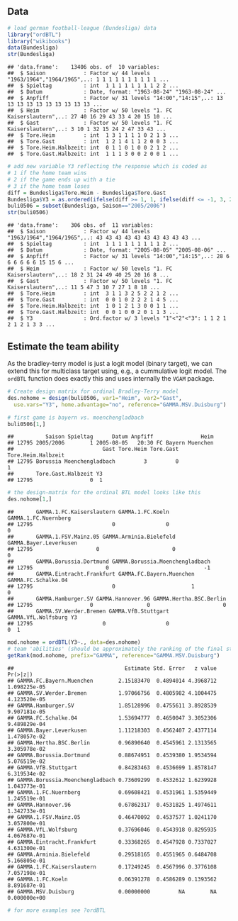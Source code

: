 
## Data

``` r
# load german football-league (Bundesliga) data
library("ordBTL")
library("wikibooks")
data(Bundesliga)
str(Bundesliga)
```

    ## 'data.frame':    13406 obs. of  10 variables:
    ##  $ Saison            : Factor w/ 44 levels "1963/1964","1964/1965",..: 1 1 1 1 1 1 1 1 1 1 ...
    ##  $ Spieltag          : int  1 1 1 1 1 1 1 1 2 2 ...
    ##  $ Datum             : Date, format: "1963-08-24" "1963-08-24" ...
    ##  $ Anpfiff           : Factor w/ 31 levels "14:00","14:15",..: 13 13 13 13 13 13 13 13 13 13 ...
    ##  $ Heim              : Factor w/ 50 levels "1. FC Kaiserslautern",..: 27 40 16 29 43 33 4 20 15 10 ...
    ##  $ Gast              : Factor w/ 50 levels "1. FC Kaiserslautern",..: 3 10 1 32 15 24 2 47 33 43 ...
    ##  $ Tore.Heim         : int  1 3 1 1 1 1 0 2 1 3 ...
    ##  $ Tore.Gast         : int  1 2 1 4 1 1 2 0 0 3 ...
    ##  $ Tore.Heim.Halbzeit: int  0 1 1 0 1 0 0 2 1 2 ...
    ##  $ Tore.Gast.Halbzeit: int  1 1 1 3 0 0 2 0 0 1 ...

``` r
# add new variable Y3 reflecting the response which is coded as 
# 1 if the home team wins
# 2 if the game ends up with a tie
# 3 if the home team loses
diff = Bundesliga$Tore.Heim - Bundesliga$Tore.Gast
Bundesliga$Y3 = as.ordered(ifelse(diff >= 1, 1, ifelse(diff <= -1, 3, 2)))
buli0506 = subset(Bundesliga, Saison=="2005/2006")
str(buli0506)
```

    ## 'data.frame':    306 obs. of  11 variables:
    ##  $ Saison            : Factor w/ 44 levels "1963/1964","1964/1965",..: 43 43 43 43 43 43 43 43 43 43 ...
    ##  $ Spieltag          : int  1 1 1 1 1 1 1 1 1 2 ...
    ##  $ Datum             : Date, format: "2005-08-05" "2005-08-06" ...
    ##  $ Anpfiff           : Factor w/ 31 levels "14:00","14:15",..: 28 6 6 6 6 6 6 15 15 6 ...
    ##  $ Heim              : Factor w/ 50 levels "1. FC Kaiserslautern",..: 18 2 31 24 49 40 25 20 16 8 ...
    ##  $ Gast              : Factor w/ 50 levels "1. FC Kaiserslautern",..: 11 5 47 3 10 7 27 1 8 18 ...
    ##  $ Tore.Heim         : int  3 1 1 3 2 5 2 2 1 2 ...
    ##  $ Tore.Gast         : int  0 0 1 0 2 2 2 1 4 5 ...
    ##  $ Tore.Heim.Halbzeit: int  1 0 1 2 1 3 0 0 1 1 ...
    ##  $ Tore.Gast.Halbzeit: int  0 0 1 0 0 2 0 1 1 3 ...
    ##  $ Y3                : Ord.factor w/ 3 levels "1"<"2"<"3": 1 1 2 1 2 1 2 1 3 3 ...

## Estimate the team ability

As the bradley-terry model is just a logit model (binary target), we can
extend this for multiclass target using, e.g., a cummulative logit
model. The `ordBTL` function does exactly this and uses internally the
`VGAM` package.

``` r
# Create design matrix for ordinal Bradley-Terry model
des.nohome = design(buli0506, var1="Heim", var2="Gast",
  use.vars="Y3", home.advantage="no", reference="GAMMA.MSV.Duisburg")

# first game is bayern vs. moenchengladbach
buli0506[1,]
```

    ##          Saison Spieltag      Datum Anpfiff               Heim
    ## 12795 2005/2006        1 2005-08-05   20:30 FC Bayern Muenchen
    ##                            Gast Tore.Heim Tore.Gast Tore.Heim.Halbzeit
    ## 12795 Borussia Moenchengladbach         3         0                  1
    ##       Tore.Gast.Halbzeit Y3
    ## 12795                  0  1

``` r
# the design-matrix for the ordinal BTL model looks like this
des.nohome[1,]
```

    ##       GAMMA.1.FC.Kaiserslautern GAMMA.1.FC.Koeln GAMMA.1.FC.Nuernberg
    ## 12795                         0                0                    0
    ##       GAMMA.1.FSV.Mainz.05 GAMMA.Arminia.Bielefeld GAMMA.Bayer.Leverkusen
    ## 12795                    0                       0                      0
    ##       GAMMA.Borussia.Dortmund GAMMA.Borussia.Moenchengladbach
    ## 12795                       0                              -1
    ##       GAMMA.Eintracht.Frankfurt GAMMA.FC.Bayern.Muenchen GAMMA.FC.Schalke.04
    ## 12795                         0                        1                   0
    ##       GAMMA.Hamburger.SV GAMMA.Hannover.96 GAMMA.Hertha.BSC.Berlin
    ## 12795                  0                 0                       0
    ##       GAMMA.SV.Werder.Bremen GAMMA.VfB.Stuttgart GAMMA.VfL.Wolfsburg Y3
    ## 12795                      0                   0                   0  1

``` r
mod.nohome = ordBTL(Y3~., data=des.nohome)
# team 'abilities' (should be approximately the ranking of the final standings)
getRank(mod.nohome, prefix="GAMMA", reference="GAMMA.MSV.Duisburg")
```

    ##                                   Estimate Std. Error   z value     Pr(>|z|)
    ## GAMMA.FC.Bayern.Muenchen        2.15183470  0.4894014 4.3968712 1.098225e-05
    ## GAMMA.SV.Werder.Bremen          1.97066756  0.4805982 4.1004475 4.123520e-05
    ## GAMMA.Hamburger.SV              1.85128996  0.4755611 3.8928539 9.907181e-05
    ## GAMMA.FC.Schalke.04             1.53694777  0.4650047 3.3052306 9.489829e-04
    ## GAMMA.Bayer.Leverkusen          1.11218303  0.4562407 2.4377114 1.478057e-02
    ## GAMMA.Hertha.BSC.Berlin         0.96890640  0.4545961 2.1313565 3.305978e-02
    ## GAMMA.Borussia.Dortmund         0.88674951  0.4539380 1.9534594 5.076519e-02
    ## GAMMA.VfB.Stuttgart             0.84283463  0.4536699 1.8578147 6.319534e-02
    ## GAMMA.Borussia.Moenchengladbach 0.73609299  0.4532612 1.6239928 1.043773e-01
    ## GAMMA.1.FC.Nuernberg            0.69608421  0.4531961 1.5359449 1.245519e-01
    ## GAMMA.Hannover.96               0.67862317  0.4531825 1.4974611 1.342733e-01
    ## GAMMA.1.FSV.Mainz.05            0.46470092  0.4537577 1.0241170 3.057800e-01
    ## GAMMA.VfL.Wolfsburg             0.37696046  0.4543918 0.8295935 4.067687e-01
    ## GAMMA.Eintracht.Frankfurt       0.33368265  0.4547928 0.7337027 4.631300e-01
    ## GAMMA.Arminia.Bielefeld         0.29518165  0.4551965 0.6484708 5.166805e-01
    ## GAMMA.1.FC.Kaiserslautern       0.17249245  0.4567996 0.3776108 7.057198e-01
    ## GAMMA.1.FC.Koeln                0.06391278  0.4586289 0.1393562 8.891687e-01
    ## GAMMA.MSV.Duisburg              0.00000000         NA        NA 0.000000e+00

``` r
# for more examples see ?ordBTL
```
